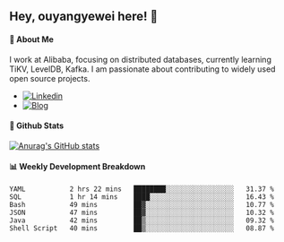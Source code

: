 ## Hey, ouyangyewei here! :wave:

#### :rocket: About Me
I work at Alibaba, focusing on distributed databases, currently learning TiKV, LevelDB, Kafka. I am passionate about contributing to widely used open source projects.

- [![Linkedin](https://img.shields.io/badge/LinkedIn-ouyangyewei-blue)](https://www.linkedin.com/in/ouyangyewei/)
- [![Blog](https://img.shields.io/badge/Blog-yeweiouyang-orange)](https://blog.csdn.net/yeweiouyang)

#### :star2: Github Stats
[![Anurag's GitHub stats](https://github-readme-stats.vercel.app/api?username=ouyangyewei&show_icons=true&cache_seconds=3600&theme=tokyonight)](https://github.com/anuraghazra/github-readme-stats)

#### :bar_chart: Weekly Development Breakdown
<!--START_SECTION:waka-->

```text
YAML           2 hrs 22 mins   ████████░░░░░░░░░░░░░░░░░   31.37 %
SQL            1 hr 14 mins    ████░░░░░░░░░░░░░░░░░░░░░   16.43 %
Bash           49 mins         ██▓░░░░░░░░░░░░░░░░░░░░░░   10.77 %
JSON           47 mins         ██▓░░░░░░░░░░░░░░░░░░░░░░   10.32 %
Java           42 mins         ██▒░░░░░░░░░░░░░░░░░░░░░░   09.32 %
Shell Script   40 mins         ██▒░░░░░░░░░░░░░░░░░░░░░░   08.87 %
```

<!--END_SECTION:waka-->
